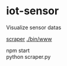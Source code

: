 # iot-sensor 
Visualize sensor datas

[scraper](./scraper.py)
[./bin/www](./bin/www)

npm start  
python  scraper.py
